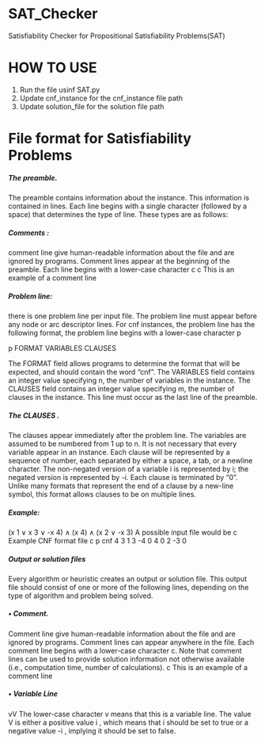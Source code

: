 # SAT_Checker
Satisfiability Checker for Propositional Satisfiability Problems(SAT)

# HOW TO USE
1. Run the file usinf SAT.py
2. Update cnf_instance for the cnf_instance file path
3. Update solution_file for the solution file path

# File format for Satisfiability Problems
##### The preamble. 
The preamble contains information about the instance. This
information is contained in lines. Each line begins with a single character
(followed by a space) that determines the type of line. These types are as
follows:
##### Comments : 
comment line give human-readable information about the
file and are ignored by programs. Comment lines appear at the
beginning of the preamble. Each line begins with a lower-case
character c
c This is an example of a comment line
##### Problem line: 
there is one problem line per input file. The problem line
must appear before any node or arc descriptor lines. For cnf instances,
the problem line has the following format, the problem line begins with
a lower-case character p

p FORMAT VARIABLES CLAUSES

The FORMAT field allows programs to determine the format that will
be expected, and should contain the word “cnf”. The VARIABLES field
contains an integer value specifying n, the number of variables in the
instance. The CLAUSES field contains an integer value specifying m,
the number of clauses in the instance. This line must occur as the last
line of the preamble.
#####  The CLAUSES . 
The clauses appear immediately after the problem
line. The variables are assumed to be numbered from 1 up to n. It is
not necessary that every variable appear in an instance. Each clause
will be represented by a sequence of number, each separated by
either a space, a tab, or a newline character. The non-negated version
of a variable i is represented by i; the negated version is represented
by -i.
Each clause is terminated by “0”. Unlike many formats that represent
the end of a clause by a new-line symbol, this format allows clauses to
be on multiple lines.

#####  Example:
(x 1 ∨ x 3 ∨ -x 4) ∧ (x 4) ∧ (x 2 ∨ -x 3)
A possible input file would be
c Example CNF format file
c
p cnf 4 3
1 3 -4 0
4 0
2 -3 0

#####  Output or solution files
Every algorithm or heuristic creates an output or solution file. This output file
should consist of one or more of the following lines, depending on the type
of algorithm and problem being solved.
#####  • Comment.
Comment line give human-readable information about the
file and are ignored by programs. Comment lines can appear
anywhere in the file. Each comment line begins with a lower-case
character c. Note that comment lines can be used to provide solution
information not otherwise available (i.e., computation time, number of
calculations).
c This is an example of a comment line
#####  • Variable Line
vV
The lower-case character v means that this is a variable line. The
value V is either a positive value i , which means that i should be set to
true or a negative value -i , implying it should be set to false.



